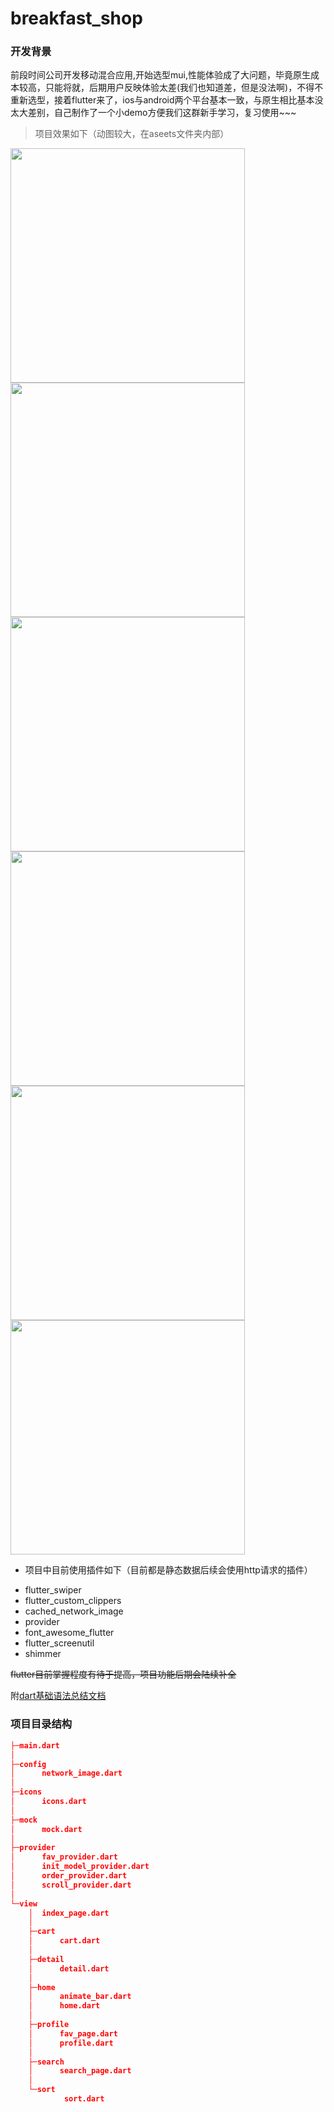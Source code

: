 # breakfast_shop

### 开发背景
前段时间公司开发移动混合应用,开始选型mui,性能体验成了大问题，毕竟原生成本较高，只能将就，后期用户反映体验太差(我们也知道差，但是没法啊)，不得不重新选型，接着flutter来了，ios与android两个平台基本一致，与原生相比基本没太大差别，自己制作了一个小demo方便我们这群新手学习，复习使用~~~

> 项目效果如下（动图较大，在aseets文件夹内部）
<img src="https://github.com/WhatProblem/breakfast_shop/blob/master/assets/1.jpg" width="375" float="left">
<img src="https://github.com/WhatProblem/breakfast_shop/blob/master/assets/4.jpg" width="375" float="left">
<img src="https://github.com/WhatProblem/breakfast_shop/blob/master/assets/5.jpg" width="375" float="left">
<img src="https://github.com/WhatProblem/breakfast_shop/blob/master/assets/7.jpg" width="375" float="left">
<img src="https://github.com/WhatProblem/breakfast_shop/blob/master/assets/8.jpg" width="375" float="left">
<img src="https://github.com/WhatProblem/breakfast_shop/blob/master/assets/9.jpg" width="375" float="left">

+ 项目中目前使用插件如下（目前都是静态数据后续会使用http请求的插件）
 - flutter_swiper
 - flutter_custom_clippers
 - cached_network_image
 - provider
 - font_awesome_flutter
 - flutter_screenutil
 - shimmer

~~flutter目前掌握程度有待于提高，项目功能后期会陆续补全~~  

附[dart基础语法总结文档](https://github.com/WhatProblem/breakfast_shop/blob/master/dart.md)

### 项目目录结构
```json
├─main.dart
│  
├─config
│      network_image.dart
│      
├─icons
│      icons.dart
│      
├─mock
│      mock.dart
│      
├─provider
│      fav_provider.dart
│      init_model_provider.dart
│      order_provider.dart
│      scroll_provider.dart
│      
└─view
    │  index_page.dart
    │  
    ├─cart
    │      cart.dart
    │      
    ├─detail
    │      detail.dart
    │      
    ├─home
    │      animate_bar.dart
    │      home.dart
    │      
    ├─profile
    │      fav_page.dart
    │      profile.dart
    │      
    ├─search
    │      search_page.dart
    │      
    └─sort
            sort.dart
            

```
